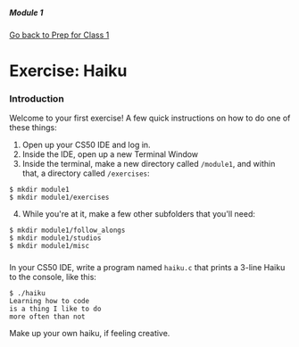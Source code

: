 ##### Module 1

[Go back to Prep for Class 1](../../class1-prep)

# Exercise: Haiku

### Introduction

Welcome to your first exercise! A few quick instructions on how to do one of these things:

1. Open up your CS50 IDE and log in.
2. Inside the IDE, open up a new Terminal Window
3. Inside the terminal, make a new directory called `/module1`, and within that, a directory called `/exercises`:

  ```
  $ mkdir module1
  $ mkdir module1/exercises
  ```
  
4. While you're at it, make a few other subfolders that you'll need:

  ```
  $ mkdir module1/follow_alongs
  $ mkdir module1/studios
  $ mkdir module1/misc
  ```


### 


In your CS50 IDE, write a program named `haiku.c` that prints a 3-line Haiku to the console, like this:
```
$ ./haiku
Learning how to code
is a thing I like to do
more often than not
```
Make up your own haiku, if feeling creative.
